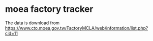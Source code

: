 # moea factory tracker

The data is download from https://www.cto.moea.gov.tw/FactoryMCLA/web/information/list.php?cid=11

